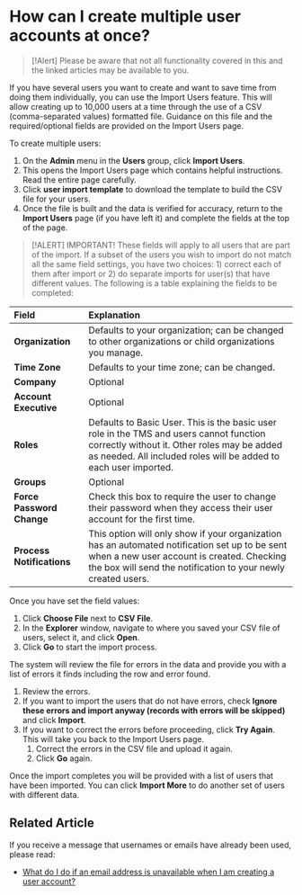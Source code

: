 # How can I create multiple user accounts at once?

> [!Alert] Please be aware that not all functionality covered in this and the linked articles may be available to you.

If you have several users you want to create and want to save time from doing them individually, you can use the Import Users feature. This will allow creating up to 10,000 users at a time through the use of a CSV (comma-separated values) formatted file. Guidance on this file and the required/optional fields are provided on the Import Users page.  

To create multiple users:
1. On the **Admin** menu in the **Users** group, click **Import Users**. 
1. This opens the Import Users page which contains helpful instructions. Read the entire page carefully.
1. Click **user import template** to download the template to build the CSV file for your users. 
1. Once the file is built and the data is verified for accuracy, return to the **Import Users** page (if you have left it) and complete the fields at the top of the page. 

> [!ALERT] IMPORTANT! These fields will apply to all users that are part of the import. If a subset of the users you wish to import do not match all the same field settings, you have two choices: 1) correct each of them after import or 2) do separate imports for user(s) that have different values. The following is a table explaining the fields to be completed: 

| **Field** | **Explanation** |
|:----- |:----- |
| **Organization** | Defaults to your organization; can be changed to other organizations or child organizations you manage. |
| **Time Zone** | Defaults to your time zone; can be changed. |
| **Company** | Optional |
| **Account Executive** | Optional |
| **Roles** | Defaults to Basic User. This is the basic user role in the TMS and users cannot function correctly without it. Other roles may be added as needed. All included roles will be added to each user imported. |
| **Groups** | Optional |
| **Force Password Change** | Check this box to require the user to change their password when they access their user account for the first time. |
| **Process Notifications** | This option will only show if your organization has an automated notification set up to be sent when a new user account is created. Checking the box will send the notification to your newly created users. |

Once you have set the field values: 
1. Click **Choose File** next to **CSV File**. 
1. In the **Explorer** window, navigate to where you saved your CSV file of users, select it, and click **Open**. 
1. Click **Go** to start the import process. 

The system will review the file for errors in the data and provide you with a list of errors it finds including the row and error found.
1. Review the errors.
1. If you want to import the users that do not have errors, check **Ignore these errors and import anyway (records with errors will be skipped)** and click **Import**.
1. If you want to correct the errors before proceeding, click **Try Again**. This will take you back to the Import Users page.
     1. Correct the errors in the CSV file and upload it again.
     1. Click **Go** again.
     
Once the import completes you will be provided with a list of users that have been imported. You can click **Import More** to do another set of users with different data. 

## Related Article
If you receive a  message that usernames or emails have already been used, please read:

- [What do I do if an email address is unavailable when I am creating a user account?](email-address-unavailable.md)  
